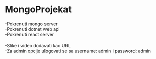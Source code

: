 # MongoProjekat


-Pokrenuti mongo server <br />
-Pokrenuti dotnet web api<br />
-Pokrenuti react server<br />
<br />
-Slike i video dodavati kao URL<br />
-Za admin opcije ulogovati se sa username: admin i password: admin<br />
